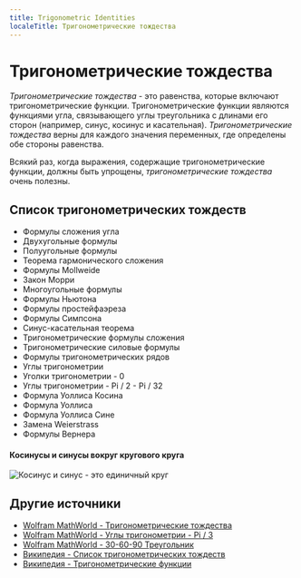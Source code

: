 ```yaml
---
title: Trigonometric Identities
localeTitle: Тригонометрические тождества
---
```

# Тригонометрические тождества

_Тригонометрические тождества_ - это равенства, которые включают тригонометрические функции. Тригонометрические функции являются функциями угла, связывающего углы треугольника с длинами его сторон (например, синус, косинус и касательная). _Тригонометрические тождества_ верны для каждого значения переменных, где определены обе стороны равенства.

Всякий раз, когда выражения, содержащие тригонометрические функции, должны быть упрощены, _тригонометрические тождества_ очень полезны.

## Список тригонометрических тождеств

*   Формулы сложения угла
*   Двухугольные формулы
*   Полуугольные формулы
*   Теорема гармонического сложения
*   Формулы Mollweide
*   Закон Морри
*   Многоугольные формулы
*   Формулы Ньютона
*   Формулы простейфаэреза
*   Формулы Симпсона
*   Синус-касательная теорема
*   Тригонометрические формулы сложения
*   Тригонометрические силовые формулы
*   Формулы тригонометрических рядов
*   Углы тригонометрии
*   Уголки тригонометрии - 0
*   Углы тригонометрии - Pi / 2 - Pi / 32
*   Формула Уоллиса Косина
*   Формула Уоллиса
*   Формула Уоллиса Сине
*   Замена Weierstrass
*   Формулы Вернера

#### Косинусы и синусы вокруг кругового круга

![Косинус и синус - это единичный круг](https://upload.wikimedia.org/wikipedia/commons/thumb/4/4c/Unit_circle_angles_color.svg/640px-Unit_circle_angles_color.svg.png?1507763902323)

## Другие источники

*   [Wolfram MathWorld - Тригонометрические тождества](http://mathworld.wolfram.com/topics/TrigonometricIdentities.html)
*   [Wolfram MathWorld - Углы тригонометрии - Pi / 3](http://mathworld.wolfram.com/TrigonometryAnglesPi3.html)
*   [Wolfram MathWorld - 30-60-90 Треугольник](http://mathworld.wolfram.com/30-60-90Triangle.html)
*   [Википедия - Список тригонометрических тождеств](https://www.wikiwand.com/en/List_of_trigonometric_identities)
*   [Википедия - Тригонометрические функции](https://www.wikiwand.com/en/Trigonometric_functions)